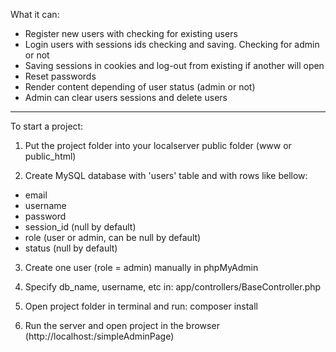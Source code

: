 What it can:

 - Register new users with checking for existing users
 - Login users with sessions ids checking and saving. Checking for admin or not
 - Saving sessions in cookies and log-out from existing if another will open
 - Reset passwords
 - Render content depending of user status (admin or not) 
 - Admin can clear users sessions and delete users
 
---------------------------------------------------------------------- 
 
To start a project: 

1) Put the project folder into your localserver public folder (www or public_html)

2) Create MySQL database with 'users' table and with rows like bellow: 
  - email
  - username
  - password
  - session_id (null by default)
  - role (user or admin, can be null by default)
  - status (null by default)
  
3) Create one user (role = admin) manually in phpMyAdmin

4) Specify db_name, username, etc in: app/controllers/BaseController.php
 
5) Open project folder in terminal and run: composer install

6) Run the server and open project in the browser (http://localhost:<port>/simpleAdminPage)

